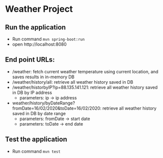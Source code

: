 # Weather Project
## Run the application

- Run command `mvn spring-boot:run`
- open http://localhost:8080

## End point URLs:
- /weather: fetch current weather temperature using current location, and saves results in in-memory DB
- /weather/history/all: retrieve all weather history saved in DB
- /weather/historbyIP?ip=88.135.141.121: retrieve all weather history saved in DB by IP address
  - parameters: ip -> ip address
- weather/history/byDateRange?fromDate=16/02/2020&toDate=16/02/2020: retrieve all weather history saved in DB by date range
  - parameters: fromDate -> start date
  - parameters: toDate -> end date

## Test the application
- Run command `mvn test`
